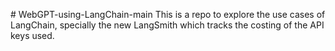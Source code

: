 
#   W e b G P T - u s i n g - L a n g C h a i n - m a i n 
 
 This is a repo to explore the use cases of LangChain, specially the new LangSmith which tracks the costing of the API keys used.
